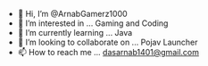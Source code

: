 - 👋 Hi, I’m @ArnabGamerz1000
- 👀 I’m interested in ... Gaming and Coding
- 🌱 I’m currently learning ... Java
- 💞️ I’m looking to collaborate on ... Pojav Launcher
- 📫 How to reach me ... dasarnab1401@gmail.com

<!---
ArnabGamerz1000/ArnabGamerz1000 is a ✨ special ✨ repository because its `README.md` (this file) appears on your GitHub profile.
You can click the Preview link to take a look at your changes.
--->
